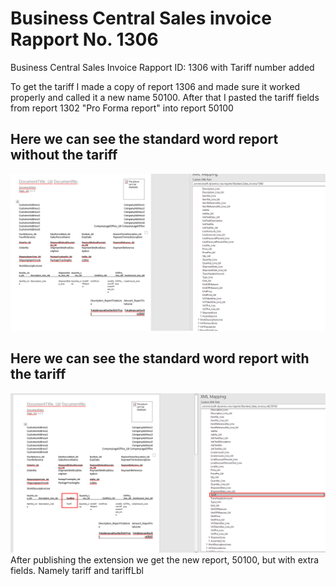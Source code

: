 # Business Central Sales invoice Rapport No. 1306
Business Central Sales Invoice Rapport ID: 1306 with Tariff number added 

To get the tariff I made a copy of report 1306 and made sure it worked properly and called it a new name 50100.
After that I pasted the tariff fields from report 1302 "Pro Forma report" into report 50100

## Here we can see the standard word report without the tariff
![](1306ReportWithoutTariff.png "Report without tariff")


## Here we can see the standard word report with the tariff
![](1306ReportWithTariff.png "Report with tariff")
After publishing the extension we get the new report, 50100, but with extra fields. Namely tariff and tariffLbl

